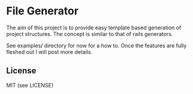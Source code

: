 # File Generator

The aim of this project is to provide easy template based generation of project structures.
The concept is similar to that of rails generators.

See examples/ directory for now for a how to. Once the features are fully fleshed out I will post more details.

## License

MIT (see LICENSE)